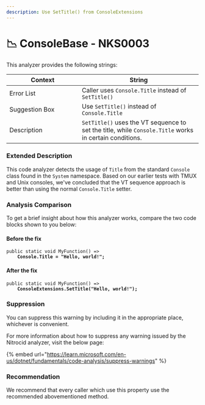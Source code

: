 ```yaml
---
description: Use SetTitle() from ConsoleExtensions
---
```


# 📉 ConsoleBase - NKS0003

This analyzer provides the following strings:

<table><thead><tr><th width="174">Context</th><th>String</th></tr></thead><tbody><tr><td>Error List</td><td>Caller uses <code>Console.Title</code> instead of <code>SetTitle()</code></td></tr><tr><td>Suggestion Box</td><td>Use <code>SetTitle()</code> instead of <code>Console.Title</code></td></tr><tr><td>Description</td><td><code>SetTitle()</code> uses the VT sequence to set the title, while <code>Console.Title</code> works in certain conditions.</td></tr></tbody></table>

### Extended Description

This code analyzer detects the usage of `Title` from the standard `Console` class found in the `System` namespace. Based on our earlier tests with TMUX and Unix consoles, we've concluded that the VT sequence approach is better than using the normal `Console.Title` setter.

### Analysis Comparison

To get a brief insight about how this analyzer works, compare the two code blocks shown to you below:

#### Before the fix

<pre class="language-csharp" data-title="Somewhere in your mod code..." data-line-numbers><code class="lang-csharp">public static void MyFunction() =>
<strong>    Console.Title = "Hello, world!";
</strong></code></pre>

#### After the fix

<pre class="language-csharp" data-title="Somewhere in your mod code..." data-line-numbers><code class="lang-csharp">public static void MyFunction() =>
<strong>    ConsoleExtensions.SetTitle("Hello, world!");
</strong></code></pre>

### Suppression

You can suppress this warning by including it in the appropriate place, whichever is convenient.

For more information about how to suppress any warning issued by the Nitrocid analyzer, visit the below page:

{% embed url="https://learn.microsoft.com/en-us/dotnet/fundamentals/code-analysis/suppress-warnings" %}

### Recommendation

We recommend that every caller which use this property use the recommended abovementioned method.
